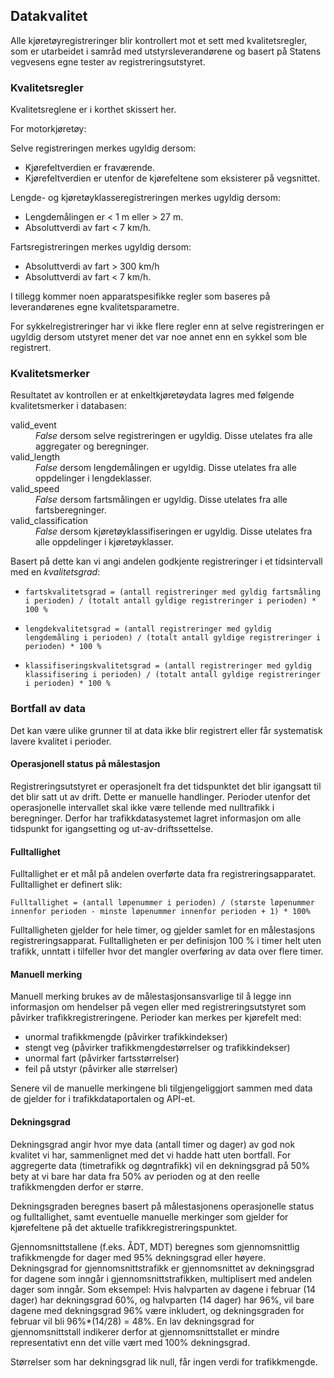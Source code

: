 ## Datakvalitet

Alle kjøretøyregistreringer blir kontrollert mot et sett med kvalitetsregler, som er utarbeidet i samråd med utstyrsleverandørene og basert på Statens vegvesens egne tester av registreringsutstyret.

### Kvalitetsregler

Kvalitetsreglene er i korthet skissert her.

For motorkjøretøy:

Selve registreringen merkes ugyldig dersom:

- Kjørefeltverdien er fraværende.
- Kjørefeltverdien er utenfor de kjørefeltene som eksisterer på vegsnittet.

Lengde- og kjøretøyklasseregistreringen merkes ugyldig dersom:

- Lengdemålingen er < 1 m eller > 27 m.
- Absoluttverdi av fart < 7 km/h.

Fartsregistreringen merkes ugyldig dersom:

- Absoluttverdi av fart > 300 km/h
- Absoluttverdi av fart < 7 km/h.

I tillegg kommer noen apparatspesifikke regler som baseres på leverandørenes egne kvalitetsparametre.

For sykkelregistreringer har vi ikke flere regler enn at selve registreringen er ugyldig dersom utstyret mener det var noe annet enn en sykkel som ble registrert.

### Kvalitetsmerker

Resultatet av kontrollen er at enkeltkjøretøydata lagres med følgende kvalitetsmerker i databasen:

<dl>
    <dt>valid_event</dt>
    <dd><i>False</i> dersom selve registreringen er ugyldig. Disse utelates fra alle aggregater og beregninger.</dd>
    <dt>valid_length</dt>
    <dd><i>False</i> dersom lengdemålingen er ugyldig. Disse utelates fra alle oppdelinger i lengdeklasser.</dd>
    <dt>valid_speed</dt>
    <dd><i>False</i> dersom fartsmålingen er ugyldig. Disse utelates fra alle fartsberegninger.</dd>
    <dt>valid_classification</dt>
    <dd><i>False</i> dersom kjøretøyklassifiseringen er ugyldig. Disse utelates fra alle oppdelinger i kjøretøyklasser.</dd>
</dl>

Basert på dette kan vi angi andelen godkjente registreringer i et tidsintervall med en _kvalitetsgrad_:

- `fartskvalitetsgrad = (antall registreringer med gyldig fartsmåling i perioden) / (totalt antall gyldige registreringer i perioden) * 100 %`

- `lengdekvalitetsgrad = (antall registreringer med gyldig lengdemåling i perioden) / (totalt antall gyldige registreringer i perioden) * 100 %`

- `klassifiseringskvalitetsgrad = (antall registreringer med gyldig klassifisering i perioden) / (totalt antall gyldige registreringer i perioden) * 100 %`

### Bortfall av data

Det kan være ulike grunner til at data ikke blir registrert eller får systematisk lavere kvalitet i perioder.

#### Operasjonell status på målestasjon

Registreringsutstyret er operasjonelt fra det tidspunktet det blir igangsatt til det blir satt ut av drift. Dette er manuelle handlinger. Perioder utenfor det operasjonelle intervallet skal ikke være tellende med nulltrafikk i beregninger. Derfor har trafikkdatasystemet lagret informasjon om alle tidspunkt for igangsetting og ut-av-driftssettelse.

#### Fulltallighet

Fulltallighet er et mål på andelen overførte data fra registreringsapparatet.
Fulltallighet er definert slik:

`Fulltallighet = (antall løpenummer i perioden) / (største løpenummer innenfor perioden - minste løpenummer innenfor perioden + 1) * 100%`

Fulltalligheten gjelder for hele timer, og gjelder samlet for en målestasjons registreringsapparat. Fulltalligheten er per definisjon 100 % i timer helt uten trafikk, unntatt i tilfeller hvor det mangler overføring av data over flere timer.

#### Manuell merking

Manuell merking brukes av de målestasjonsansvarlige til å legge inn informasjon om hendelser på vegen eller med registreringsutstyret som påvirker trafikkregistreringene. Perioder kan merkes per kjørefelt med:

- unormal trafikkmengde (påvirker trafikkindekser)
- stengt veg (påvirker trafikkmengdestørrelser og trafikkindekser)
- unormal fart (påvirker fartsstørrelser)
- feil på utstyr (påvirker alle størrelser)

Senere vil de manuelle merkingene bli tilgjengeliggjort sammen med data de gjelder for i trafikkdataportalen og API-et.

#### Dekningsgrad

Dekningsgrad angir hvor mye data (antall timer og dager) av god nok kvalitet vi har, sammenlignet med det vi hadde hatt uten bortfall.
For aggregerte data (timetrafikk og døgntrafikk) vil en dekningsgrad på 50% bety at vi bare har data fra 50% av perioden og at den reelle trafikkmengden derfor er større.

Dekningsgraden beregnes basert på målestasjonens operasjonelle status og fulltallighet, samt eventuelle manuelle merkinger som gjelder for kjørefeltene på det aktuelle trafikkregistreringspunktet.

Gjennomsnittstallene (f.eks. ÅDT, MDT) beregnes som gjennomsnittlig trafikkmengde for dager med 95% dekningsgrad eller høyere.
Dekningsgrad for gjennomsnittstrafikk er gjennomsnittet av dekningsgrad for dagene som inngår i gjennomsnittstrafikken, multiplisert med andelen dager som inngår.
Som eksempel: Hvis halvparten av dagene i februar (14 dager) har dekningsgrad 60%, og halvparten (14 dager) har 96%, vil bare dagene med dekningsgrad 96% være inkludert, og dekningsgraden for februar vil bli 96%\*(14/28) = 48%.
En lav dekningsgrad for gjennomsnittstall indikerer derfor at gjennomsnittstallet er mindre representativt enn det ville vært med 100% dekningsgrad.

Størrelser som har dekningsgrad lik null, får ingen verdi for trafikkmengde.
